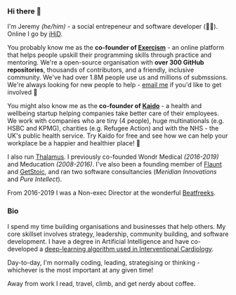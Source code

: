 ### Hi there 👋

I'm Jeremy _(he/him)_ - a social entrepeneur and software developer (👨‍💻). Online I go by [iHiD](https://twitter.com/iHiD).

You probably know me as the **co-founder of [Exercism](https://exercism.org)** - an online platform that helps people upskill their programming skills through practice and mentoring. We're a open-source organisation with **over 300 GitHub repositories**, thousands of contributors, and a friendly, inclusive community. We've had over 1.8M people use us and millions of submssions. We're always looking for new people to help - [email me](mailto:hello@exercism.org) if you'd like to get involved 🙂

You might also know me as the **co-founder of [Kaido](https://kaido.org)** - a health and wellbeing startup helping companies take better care of their employees. We work with companies who are tiny (4 people), huge multinationals (e.g. HSBC and KPMG), charities (e.g. Refugee Action) and with the NHS - the UK's public health service. Try Kaido for free and see how we can help your workplace be a happier and healthier place! 🙂

I also run [Thalamus](https://thalamus.ai). I previously co-founded Wondr Medical _(2016-2019)_ and Meducation _(2008-2016)_. I've also been a founding member of [Flaunt](https://flauntreport.com) and [GetStoic](https://getstoic.co), and ran two software consultancies (_Meridian Innovations_ and _Pure Intellect_). 

From 2016-2019 I was a Non-exec Director at the wonderful [Beatfreeks](https://beatfreeks.com/).

### Bio

I spend my time building organisations and businesses that help others. My core skillset involves strategy, leadership, community building, and software development. I have a degree in Artificial Intelligence and have co-developed a [deep-learning algorithm used in Interventional Cardiology](https://patents.google.com/patent/US11387001B2/en). 

Day-to-day, I'm normally coding, leading, strategising or thinking - whichever is the most important at any given time!

Away from work I read, travel, climb, and get nerdy about coffee.
